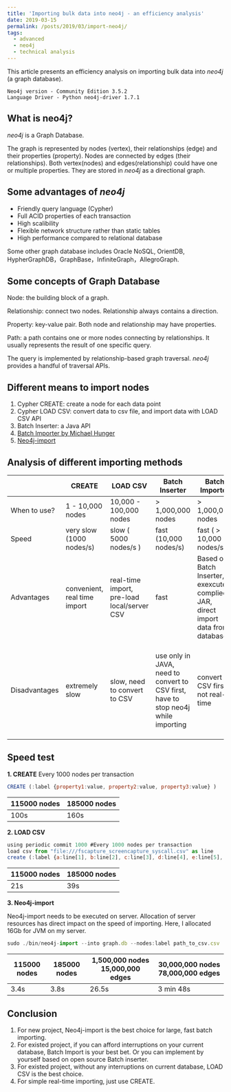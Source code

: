 ```yaml
---
title: 'Importing bulk data into neo4j - an efficiency analysis'
date: 2019-03-15
permalink: /posts/2019/03/import-neo4j/
tags:
  - advanced
  - neo4j
  - technical analysis
---
```

This article presents an efficiency analysis on importing bulk data into *neo4j* (a graph database).

```
Neo4j version - Community Edition 3.5.2
Language Driver - Python neo4j-driver 1.7.1
```

What is neo4j?
------
*neo4j* is a Graph Database.

The graph is represented by nodes (vertex), their relationships (edge) and their properties (property). 
Nodes are connected by edges (their relationships). Both vertex(nodes) and edges(relationship) could have one or multiple properties.
They are stored in *neo4j* as a directional graph.

Some advantages of *neo4j*
------

- Friendly query language (Cypher)
- Full ACID properties of each transaction
- High scalibility
- Flexible network structure rather than static tables
- High performance compared to relational database

Some other graph database includes Oracle NoSQL, OrientDB, HypherGraphDB，GraphBase，InfiniteGraph，AllegroGraph.

Some concepts of Graph Database
------

Node: the building block of a graph. 

Relationship: connect two nodes. Relationship always contains a direction. 

Property: key-value pair. Both node and relationship may have properties. 

Path: a path contains one or more nodes connecting by relationships. It usually represents the result of one specific query.

The query is implemented by relationship-based graph traversal. *neo4j* provides a handful of traversal APIs.

Different means to import nodes
------

1. Cypher CREATE: create a node for each data point
2. Cypher LOAD CSV: convert data to csv file, and import data with LOAD CSV API
3. Batch Inserter: a Java API
4. [Batch Importer by Michael Hunger](https://github.com/jexp/batch-import/blob/2.3/readme.md)
5. [Neo4j-import](https://neo4j.com/developer/guide-import-csv/#_super_fast_batch_importer_for_huge_datasets)

Analysis of different importing methods
------

|  	|  CREATE	|  LOAD CSV	| Batch Inserter 	|  Batch Importer	| Neo4j-import |
|---	|---	|---	|---	|---	| ---	|
|  When to use?	|  1 - 10,000 nodes	|  10,000 - 100,000 nodes	|  	> 1,000,000 nodes|  > 1,000,000 nodes	| > 1,000,000 nodes	|
|  	Speed|  very slow (1000 nodes/s)	| slow ( 5000 nodes/s ) 	|  fast (10,000 nodes/s)	|  fast ( > 10,000 nodes/s)	|fast ( > 10,000 nodes/s)	|
|  	Advantages|  convenient, real time import	| real-time import, pre-load local/server CSV   	| fast 	|  Based on Batch Inserter, exexcute complied JAR, direct import data from database	| official release, cost less resources than Batch Inserter|
|  	Disadvantages|  extremely slow	| slow, need to convert to CSV| use only in JAVA, need to convert to CSV first, have to stop neo4j while importing 	|  convert to CSV first, not real-time 	| convert to CSV first, not real-time, can only import into new database (NO for existing database) 	|

Speed test
------

**1. CREATE**
Every 1000 nodes per transaction
```js
CREATE (:label {property1:value, property2:value, property3:value} )
```

| 115000 nodes | 185000 nodes|
|---|---|
| 100s | 160s |

**2. LOAD CSV**

```js
using periodic commit 1000 #Every 1000 nodes per transaction
load csv from "file:///fscapture_screencapture_syscall.csv" as line
create (:label {a:line[1], b:line[2], c:line[3], d:line[4], e:line[5], f:line[6], g:line[7], h:line[8], i:line[9], j:line[10]})
```

| 115000 nodes | 185000 nodes|
|---|---|
| 21s | 39s |

**3. Neo4j-import**

Neo4j-import needs to be executed on server. Allocation of server resources has direct impact on the speed of importing. Here, I allocated 16Gb for JVM on my server.

```js
sudo ./bin/neo4j-import --into graph.db --nodes:label path_to_csv.csv
```

| 115000 nodes | 185000 nodes| 1,500,000 nodes 15,000,000 edges | 30,000,000 nodes 78,000,000 edges|
|---|---|---|---|
| 3.4s | 3.8s | 26.5s | 3 min 48s |

Conclusion
------

1. For new project, Neo4j-import is the best choice for large, fast batch importing.
2. For existed project, if you can afford interruptions on your current database, Batch Import is your best bet. Or you can implement by yourself based on open source Batch inserter.
3. For existed project, without any interruptions on current database, LOAD CSV is the best choice.
4. For simple real-time importing, just use CREATE.
